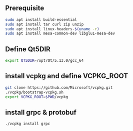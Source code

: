 ## Prerequisite

```` bash
sudo apt install build-essential
sudo apt install tar curl zip unzip
sudo apt install linux-headers-$(uname -r)
sudo apt install mesa-common-dev libglu1-mesa-dev
````

## Define Qt5DIR

```` bash
export QT5DIR=/opt/Qt/5.13.0/gcc_64
````

## install vcpkg and define VCPKG_ROOT

```` bash
git clone https://github.com/Microsoft/vcpkg.git
./vcpkg/bootstrap-vcpkg.sh 
export VCPKG_ROOT=$PWD/vcpkg
````

## install grpc & protobuf

```` bash
./vcpkg install grpc
````
